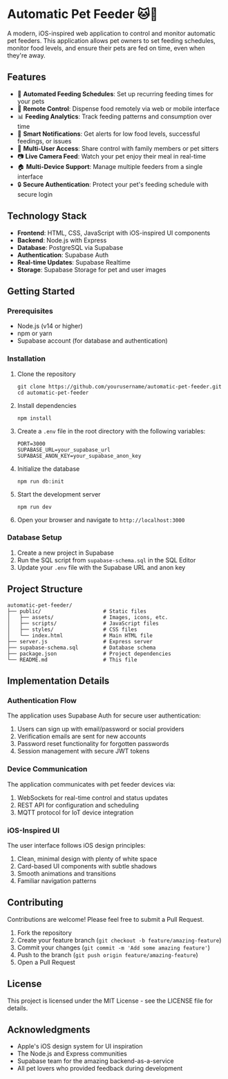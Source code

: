 # Automatic Pet Feeder 🐱🐶

A modern, iOS-inspired web application to control and monitor automatic pet feeders. This application allows pet owners to set feeding schedules, monitor food levels, and ensure their pets are fed on time, even when they're away.

## Features

- 🔄 **Automated Feeding Schedules**: Set up recurring feeding times for your pets
- 📱 **Remote Control**: Dispense food remotely via web or mobile interface
- 📊 **Feeding Analytics**: Track feeding patterns and consumption over time
- 🔔 **Smart Notifications**: Get alerts for low food levels, successful feedings, or issues
- 👥 **Multi-User Access**: Share control with family members or pet sitters
- 📷 **Live Camera Feed**: Watch your pet enjoy their meal in real-time
- 🏠 **Multi-Device Support**: Manage multiple feeders from a single interface
- 🔒 **Secure Authentication**: Protect your pet's feeding schedule with secure login

## Technology Stack

- **Frontend**: HTML, CSS, JavaScript with iOS-inspired UI components
- **Backend**: Node.js with Express
- **Database**: PostgreSQL via Supabase
- **Authentication**: Supabase Auth
- **Real-time Updates**: Supabase Realtime
- **Storage**: Supabase Storage for pet and user images

## Getting Started

### Prerequisites

- Node.js (v14 or higher)
- npm or yarn
- Supabase account (for database and authentication)

### Installation

1. Clone the repository
   ```
   git clone https://github.com/yourusername/automatic-pet-feeder.git
   cd automatic-pet-feeder
   ```

2. Install dependencies
   ```
   npm install
   ```

3. Create a `.env` file in the root directory with the following variables:
   ```
   PORT=3000
   SUPABASE_URL=your_supabase_url
   SUPABASE_ANON_KEY=your_supabase_anon_key
   ```

4. Initialize the database
   ```
   npm run db:init
   ```

5. Start the development server
   ```
   npm run dev
   ```

6. Open your browser and navigate to `http://localhost:3000`

### Database Setup

1. Create a new project in Supabase
2. Run the SQL script from `supabase-schema.sql` in the SQL Editor
3. Update your `.env` file with the Supabase URL and anon key

## Project Structure

```
automatic-pet-feeder/
├── public/                    # Static files
│   ├── assets/                # Images, icons, etc.
│   ├── scripts/               # JavaScript files
│   ├── styles/                # CSS files
│   └── index.html             # Main HTML file
├── server.js                  # Express server
├── supabase-schema.sql        # Database schema
├── package.json               # Project dependencies
└── README.md                  # This file
```

## Implementation Details

### Authentication Flow

The application uses Supabase Auth for secure user authentication:

1. Users can sign up with email/password or social providers
2. Verification emails are sent for new accounts
3. Password reset functionality for forgotten passwords
4. Session management with secure JWT tokens

### Device Communication

The application communicates with pet feeder devices via:

1. WebSockets for real-time control and status updates
2. REST API for configuration and scheduling
3. MQTT protocol for IoT device integration

### iOS-Inspired UI

The user interface follows iOS design principles:

1. Clean, minimal design with plenty of white space
2. Card-based UI components with subtle shadows
3. Smooth animations and transitions
4. Familiar navigation patterns

## Contributing

Contributions are welcome! Please feel free to submit a Pull Request.

1. Fork the repository
2. Create your feature branch (`git checkout -b feature/amazing-feature`)
3. Commit your changes (`git commit -m 'Add some amazing feature'`)
4. Push to the branch (`git push origin feature/amazing-feature`)
5. Open a Pull Request

## License

This project is licensed under the MIT License - see the LICENSE file for details.

## Acknowledgments

- Apple's iOS design system for UI inspiration
- The Node.js and Express communities
- Supabase team for the amazing backend-as-a-service
- All pet lovers who provided feedback during development